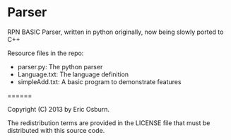 Parser
======

RPN BASIC Parser, written in python originally, now being slowly ported to C++

Resource files in the repo:
 - parser.py: The python parser
 - Language.txt: The language definition
 - simpleAdd.txt: A basic program to demonstrate features

======

Copyright (C) 2013 by Eric Osburn.

The redistribution terms are provided in the LICENSE file that must
be distributed with this source code.
